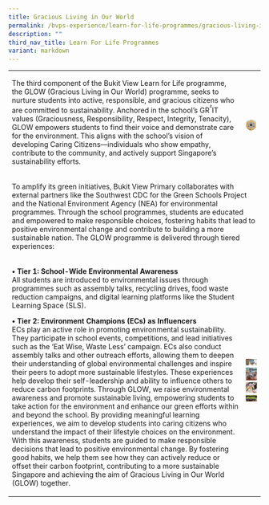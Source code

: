 ```yaml
---
title: Gracious Living in Our World
permalink: /bvps-experience/learn-for-life-programmes/gracious-living-in-our-world/
description: ""
third_nav_title: Learn For Life Programmes
variant: markdown
---
```

<table style="minWidth: 50px">
<colgroup>
<col>
<col>
</colgroup>
<tbody>
<tr>
<td rowspan="1" colspan="1">
<p>The third component of the Bukit View Learn for Life programme, the GLOW
(Gracious Living in Our World) programme, seeks to nurture students into active, responsible, and gracious citizens who are committed to sustainability. Anchored in the school’s GR<sup>²</sup>IT values (Graciousness, Responsibility, Respect, Integrity, Tenacity), GLOW empowers students to find their voice and demonstrate care for the environment. This aligns with the school’s vision of developing Caring Citizens—individuals who show empathy, contribute to the community, and actively support Singapore’s sustainability efforts.</p>
</td>
<td rowspan="1" colspan="1">
<p></p>
<div class="isomer-image-wrapper">
<img style="width: 100%" height="auto" width="100%" alt="" src="/images/BVPS Experience/LEARN FOR LIFE PROGRAMMES/Gracious living in our world/Gracious_Living_1.jpg">
</div>
</td>
</tr>
<tr>
<td rowspan="1" colspan="2">
<p>To amplify its green initiatives, Bukit View Primary collaborates with external partners like the Southwest CDC for the Green Schools Project and the National Environment Agency (NEA) for environmental programmes. Through the school programmes, students are educated and empowered to make responsible choices, fostering habits that lead to positive environmental change and contribute to building a more sustainable nation. The GLOW programme is delivered through tiered experiences:</p>
</td>
</tr>
<tr>
<td rowspan="1" colspan="1">
<p><strong>• Tier 1: School-Wide Environmental Awareness</strong><br>
All students are introduced to environmental issues through programmes such as assembly talks, recycling drives, food waste reduction campaigns, and digital learning platforms like the Student Learning Space (SLS).</p>
<p><strong>• Tier 2: Environment Champions (ECs) as Influencers</strong><br>
ECs play an active role in promoting environmental sustainability. They participate in school events, competitions, and lead initiatives such as the ‘Eat Wise, Waste Less’ campaign. ECs also conduct assembly talks and other outreach efforts, allowing them to deepen their understanding of global environmental challenges and inspire their peers to adopt more sustainable lifestyles. These experiences help develop their self-leadership and ability to influence others to reduce carbon footprints. Through GLOW, we raise environmental awareness and promote sustainable living, empowering students to take action for the environment and enhance our green efforts within and beyond the school. By providing meaningful learning experiences, we aim to develop students into caring citizens who understand the impact of their lifestyle choices on the environment. With this awareness, students are guided to make responsible decisions that lead to positive environmental change. By fostering good habits, we help them see how they can actively reduce or offset their carbon footprint, contributing to a more sustainable Singapore and achieving the aim of Gracious Living in Our World (GLOW) together.</p>
</td>
<td rowspan="1" colspan="1">
<p></p>
<div class="isomer-image-wrapper">
<img style="width: 100%" height="auto" width="100%" alt="" src="/images/BVPS Experience/LEARN FOR LIFE PROGRAMMES/Gracious living in our world/Gracious_Living_2.jpg">
</div>
<div class="isomer-image-wrapper">
<img style="width: 100%" height="auto" width="100%" alt="" src="/images/BVPS Experience/LEARN FOR LIFE PROGRAMMES/Gracious living in our world/Gracious_Living_3.jpg">
</div>
<div class="isomer-image-wrapper">
<img style="width: 100%" height="auto" width="100%" alt="" src="/images/BVPS Experience/LEARN FOR LIFE PROGRAMMES/Gracious living in our world/Gracious_Living_4.jpg">
</div>
<div class="isomer-image-wrapper">
<img style="width: 100%" height="auto" width="100%" alt="" src="/images/BVPS Experience/LEARN FOR LIFE PROGRAMMES/Gracious living in our world/Gracious_Living_5.jpg">
</div>
</td>
</tr>
</tbody>
</table>
<p></p>